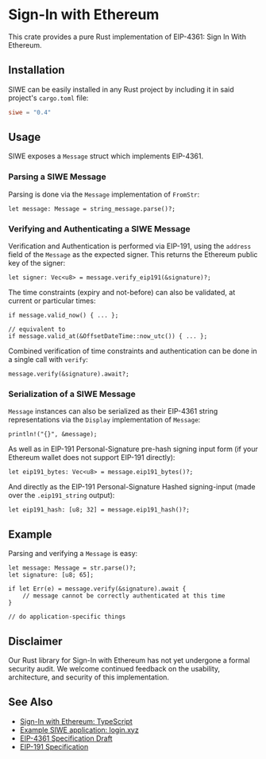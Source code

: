 # Sign-In with Ethereum

This crate provides a pure Rust implementation of EIP-4361: Sign In With Ethereum.

## Installation

SIWE can be easily installed in any Rust project by including it in said project's `cargo.toml` file:

``` toml
siwe = "0.4"
```

## Usage

SIWE exposes a `Message` struct which implements EIP-4361.

### Parsing a SIWE Message

Parsing is done via the `Message` implementation of `FromStr`:

``` rust,ignore
let message: Message = string_message.parse()?;
```

### Verifying and Authenticating a SIWE Message

Verification and Authentication is performed via EIP-191, using the `address` field of the `Message` as the expected signer. This returns the Ethereum public key of the signer:

``` rust,ignore
let signer: Vec<u8> = message.verify_eip191(&signature)?;
```

The time constraints (expiry and not-before) can also be validated, at current or particular times:

``` rust,ignore
if message.valid_now() { ... };

// equivalent to
if message.valid_at(&OffsetDateTime::now_utc()) { ... };
```

Combined verification of time constraints and authentication can be done in a single call with `verify`:

``` rust,ignore
message.verify(&signature).await?;
```

### Serialization of a SIWE Message

`Message` instances can also be serialized as their EIP-4361 string representations via the `Display` implementation of `Message`:

``` rust,ignore
println!("{}", &message);
```

As well as in EIP-191 Personal-Signature pre-hash signing input form (if your Ethereum wallet does not support EIP-191 directly):

``` rust,ignore
let eip191_bytes: Vec<u8> = message.eip191_bytes()?;
```

And directly as the EIP-191 Personal-Signature Hashed signing-input (made over the `.eip191_string` output):

``` rust,ignore
let eip191_hash: [u8; 32] = message.eip191_hash()?;
```

## Example

Parsing and verifying a `Message` is easy:

``` rust,ignore
let message: Message = str.parse()?;
let signature: [u8; 65];

if let Err(e) = message.verify(&signature).await {
    // message cannot be correctly authenticated at this time
}

// do application-specific things
```

## Disclaimer

Our Rust library for Sign-In with Ethereum has not yet undergone a formal security
audit. We welcome continued feedback on the usability, architecture, and security
of this implementation.

## See Also

- [Sign-In with Ethereum: TypeScript](https://github.com/spruceid/siwe)
- [Example SIWE application: login.xyz](https://login.xyz)
- [EIP-4361 Specification Draft](https://eips.ethereum.org/EIPS/eip-4361)
- [EIP-191 Specification](https://eips.ethereum.org/EIPS/eip-191)
